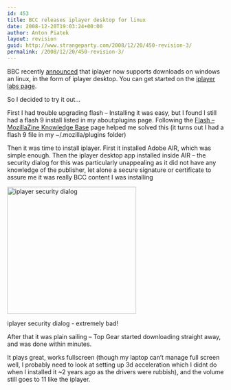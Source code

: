 ```yaml
---
id: 453
title: BCC releases iplayer desktop for linux
date: 2008-12-20T19:03:24+00:00
author: Anton Piatek
layout: revision
guid: http://www.strangeparty.com/2008/12/20/450-revision-3/
permalink: /2008/12/20/450-revision-3/
---
```

BBC recently [announced](http://news.bbc.co.uk/2/hi/technology/7787335.stm) that iplayer now supports downloads on windows an linux, in the form of iplayer desktop. You can get started on the [iplayer labs page](http://www.bbc.co.uk/iplayer/labs).

So I decided to try it out&#8230;

First I had trouble upgrading flash &#8211; Installing it was easy, but I found I still had a flash 9 install listed in my about:plugins page. Following the [Flash &#8211; MozillaZine Knowledge Base](http://kb.mozillazine.org/Macromedia_Flash#Linux_and_Solaris) page helped me solved this (it turns out I had a flash 9 file in my ~/.mozilla/plugins folder)

Then it was time to install iplayer. First it installed Adobe AIR, which was simple enough. Then the iplayer desktop app installed inside AIR &#8211; the security dialog for this was particularly unappealing as it did not have any knowledge of the publisher, let alone a secure signature or certificate to assure me it was really BCC content I was installing

<div id="attachment_449" style="width: 310px" class="wp-caption alignnone">
  <img aria-describedby="caption-attachment-449" class="size-medium wp-image-449" title="iplayer security dialog" src="http://www.strangeparty.com/wordpress/uploads/2008/12/iplayer_install-300x295.jpg" alt="iplayer security dialog" width="300" height="295" />
  
  <p id="caption-attachment-449" class="wp-caption-text">
    iplayer security dialog - extremely bad!
  </p>
</div>

After that it was plain sailing &#8211; Top Gear started downloading straight away, and was done within minutes.

It plays great, works fullscreen (though my laptop can&#8217;t manage full screen well, I probably need to look at setting up 3d acceleration which I didnt do when I installed it ~2 years ago as the drivers were rubbish), and the volume still goes to 11 like the iplayer.